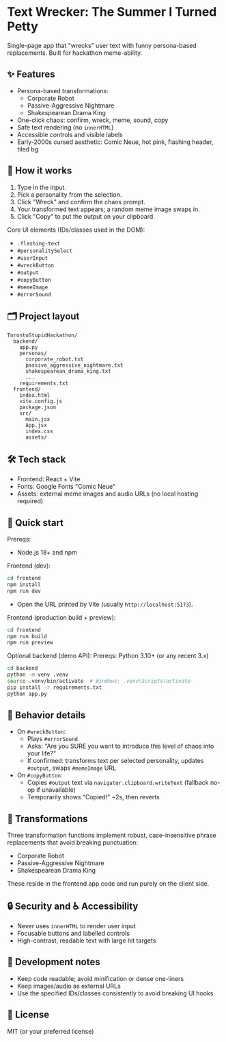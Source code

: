 # Text Wrecker: The Summer I Turned Petty

Single-page app that "wrecks" user text with funny persona-based replacements. Built for hackathon meme-ability.

## ✨ Features

- Persona-based transformations:
  - Corporate Robot
  - Passive-Aggressive Nightmare
  - Shakespearean Drama King
- One-click chaos: confirm, wreck, meme, sound, copy
- Safe text rendering (no `innerHTML`)
- Accessible controls and visible labels
- Early-2000s cursed aesthetic: Comic Neue, hot pink, flashing header, tiled bg

## 🧭 How it works

1. Type in the input.
2. Pick a personality from the selection.
3. Click "Wreck" and confirm the chaos prompt.
4. Your transformed text appears; a random meme image swaps in.
5. Click "Copy" to put the output on your clipboard.

Core UI elements (IDs/classes used in the DOM):
- `.flashing-text`
- `#personalitySelect`
- `#userInput`
- `#wreckButton`
- `#output`
- `#copyButton`
- `#memeImage`
- `#errorSound`

## 🗂 Project layout

```
TorontoStupidHackathon/
  backend/
    app.py
    personas/
      corporate_robot.txt
      passive_aggressive_nightmare.txt
      shakespearean_drama_king.txt
      ...
    requirements.txt
  frontend/
    index.html
    vite.config.js
    package.json
    src/
      main.jsx
      App.jsx
      index.css
      assets/
```

## 🛠 Tech stack

- Frontend: React + Vite
- Fonts: Google Fonts "Comic Neue"
- Assets: external meme images and audio URLs (no local hosting required)

## 🚀 Quick start

Prereqs:
- Node.js 18+ and npm

Frontend (dev):
```bash
cd frontend
npm install
npm run dev
```
- Open the URL printed by Vite (usually `http://localhost:5173`).

Frontend (production build + preview):
```bash
cd frontend
npm run build
npm run preview
```

Optional backend (demo API):
Prereqs: Python 3.10+ (or any recent 3.x)
```bash
cd backend
python -m venv .venv
source .venv/bin/activate  # Windows: .venv\Scripts\activate
pip install -r requirements.txt
python app.py
```

## 🧩 Behavior details

- On `#wreckButton`:
  - Plays `#errorSound`
  - Asks: "Are you SURE you want to introduce this level of chaos into your life?"
  - If confirmed: transforms text per selected personality, updates `#output`, swaps `#memeImage` URL
- On `#copyButton`:
  - Copies `#output` text via `navigator.clipboard.writeText` (fallback no-op if unavailable)
  - Temporarily shows "Copied!" ~2s, then reverts

## 🧠 Transformations

Three transformation functions implement robust, case-insensitive phrase replacements that avoid breaking punctuation:
- Corporate Robot
- Passive-Aggressive Nightmare
- Shakespearean Drama King

These reside in the frontend app code and run purely on the client side.

## 🔒 Security and ♿ Accessibility

- Never uses `innerHTML` to render user input
- Focusable buttons and labelled controls
- High-contrast, readable text with large hit targets

## 🧪 Development notes

- Keep code readable; avoid minification or dense one-liners
- Keep images/audio as external URLs
- Use the specified IDs/classes consistently to avoid breaking UI hooks

## 📄 License

MIT (or your preferred license)
